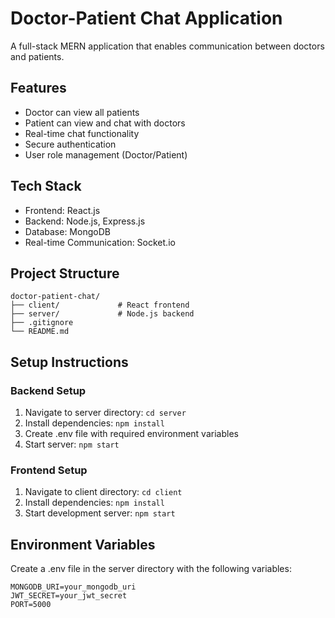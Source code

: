 # Doctor-Patient Chat Application

A full-stack MERN application that enables communication between doctors and patients.

## Features
- Doctor can view all patients
- Patient can view and chat with doctors
- Real-time chat functionality
- Secure authentication
- User role management (Doctor/Patient)

## Tech Stack
- Frontend: React.js
- Backend: Node.js, Express.js
- Database: MongoDB
- Real-time Communication: Socket.io

## Project Structure
```
doctor-patient-chat/
├── client/             # React frontend
├── server/             # Node.js backend
├── .gitignore
└── README.md
```

## Setup Instructions

### Backend Setup
1. Navigate to server directory: `cd server`
2. Install dependencies: `npm install`
3. Create .env file with required environment variables
4. Start server: `npm start`

### Frontend Setup
1. Navigate to client directory: `cd client`
2. Install dependencies: `npm install`
3. Start development server: `npm start`

## Environment Variables
Create a .env file in the server directory with the following variables:
```
MONGODB_URI=your_mongodb_uri
JWT_SECRET=your_jwt_secret
PORT=5000
``` 